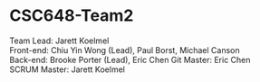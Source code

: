 # CSC648-Team2

Team Lead: Jarett Koelmel  
Front-end: Chiu Yin Wong (Lead), Paul Borst, Michael Canson  
Back-end: Brooke Porter (Lead), Eric Chen
Git Master: Eric Chen  
SCRUM Master: Jarett Koelmel
